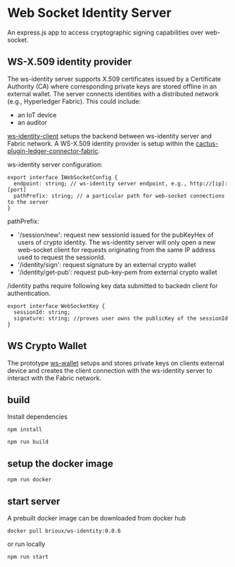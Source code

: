 # Web Socket Identity Server

An express.js app to access cryptographic signing capabilities over web-socket.

## WS-X.509 identity provider
The ws-identity server supports X.509 certificates issued by a Certificate Authority (CA) where corresponding private keys are stored offline in an external wallet. The server connects identities with a distributed network (e.g., Hyperledger Fabric). This could include:
* an IoT device
* an auditor

[ws-identity-client](../ws-identity-client/README.md) setups the backend between ws-identity server and Fabric network. A WS-X.509 identity provider is setup within the [cactus-plugin-ledger-connector-fabric](https://github.com/hyperledger/cactus/pull/1333).

ws-identity server configuration:
```typescipt
export interface IWebSocketConfig {
  endpoint: string; // ws-identity server endpoint, e.g., http://[ip]:[port]
  pathPrefix: string; // a particular path for web-socket connections to the server
}
```
pathPrefix: 
* '/session/new': request new sessionId issued for the pubKeyHex of users of crypto identity. The ws-identity server will only open a new web-socket client for requests originating from the same IP address used to request the sessionId.
* '/identity/sign': request signature by an external crypto wallet
* '/identity/get-pub': request pub-key-pem from external crypto wallet
    
/identity paths require following key data submitted to backedn client for authentication.
```typescipt 
export interface WebSocketKey {
  sessionId: string;
  signature: string; //proves user owns the publicKey of the sessionId
} 
```
## WS Crypto Wallet
The prototype [ws-wallet](../ws-wallet/README.md) setups and stores private keys on clients external device and creates the client connection with the ws-identity server to interact with the Fabric network.

## build
Install dependencies
```
npm install
```
```
npm run build
```
## setup the docker image
```
npm run docker
```

## start server
A prebuilt docker image can be downloaded from docker hub
```docker
docker pull brioux/ws-identity:0.0.6
```
or run locally
```
npm run start
```
